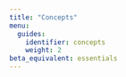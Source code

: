 ```yaml
---
title: "Concepts"
menu:
  guides:
    identifier: concepts
    weight: 2
beta_equivalent: essentials
---
```



